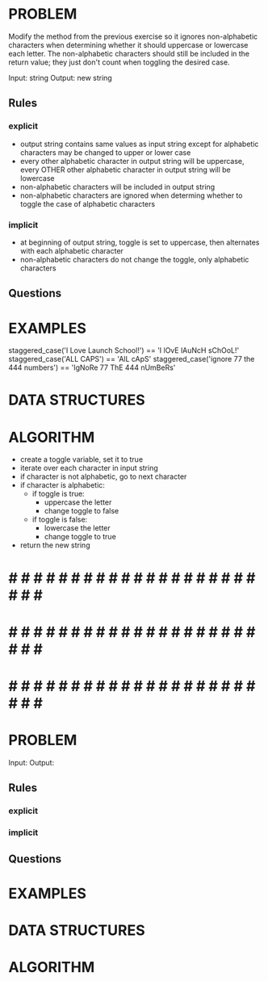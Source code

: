 # PROBLEM
Modify the method from the previous exercise so it ignores non-alphabetic characters when determining whether it should uppercase or lowercase each letter. The non-alphabetic characters should still be included in the return value; they just don't count when toggling the desired case.

  Input: string
  Output: new string

  ## Rules
  ### explicit
  - output string contains same values as input string except for alphabetic characters may be changed to upper or lower case
  - every other alphabetic character in output string will be uppercase, every OTHER other alphabetic character in output string will be lowercase
  - non-alphabetic characters will be included in output string
  - non-alphabetic characters are ignored when determing whether to toggle the case of alphabetic characters
  ### implicit
  - at beginning of output string, toggle is set to uppercase, then alternates with each alphabetic character
  - non-alphabetic characters do not change the toggle, only alphabetic characters

  ## Questions


# EXAMPLES
staggered_case('I Love Launch School!') == 'I lOvE lAuNcH sChOoL!'
staggered_case('ALL CAPS') == 'AlL cApS'
staggered_case('ignore 77 the 444 numbers') == 'IgNoRe 77 ThE 444 nUmBeRs'

# DATA STRUCTURES


# ALGORITHM
- create a toggle variable, set it to true
- iterate over each character in input string
- if character is not alphabetic, go to next character
- if character is alphabetic:
    - if toggle is true:
      - uppercase the letter
      - change toggle to false
    - if toggle is false:
      - lowercase the letter
      - change toggle to true
- return the new string


# # # # # # # # # # # # # # # # # # # # # # # # #
# # # # # # # # # # # # # # # # # # # # # # # # #
# # # # # # # # # # # # # # # # # # # # # # # # #

# PROBLEM


  Input: 
  Output:

  ## Rules
  ### explicit
  
  ### implicit


  ## Questions


# EXAMPLES


# DATA STRUCTURES


# ALGORITHM
